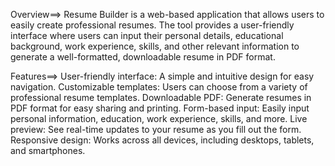 Overview==> 
Resume Builder is a web-based application that allows users to easily create professional resumes.
The tool provides a user-friendly interface where users can input their personal details, educational background, work experience, skills, 
and other relevant information to generate a well-formatted, downloadable resume in PDF format.


Features==>
User-friendly interface: A simple and intuitive design for easy navigation.
Customizable templates: Users can choose from a variety of professional resume templates.
Downloadable PDF: Generate resumes in PDF format for easy sharing and printing.
Form-based input: Easily input personal information, education, work experience, skills, and more.
Live preview: See real-time updates to your resume as you fill out the form.
Responsive design: Works across all devices, including desktops, tablets, and smartphones.
